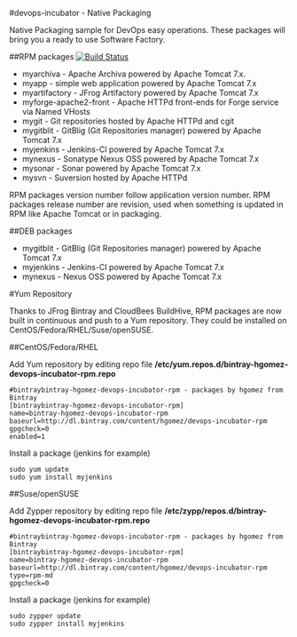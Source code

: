 #devops-incubator - Native Packaging

Native Packaging sample for DevOps easy operations.
These packages will bring you a ready to use Software Factory.

##RPM packages
[![Build Status](https://buildhive.cloudbees.com/job/danielpetisme/job/devops-incubator/badge/icon)](https://buildhive.cloudbees.com/job/danielpetisme/job/devops-incubator/)

* myarchiva - Apache Archiva powered by Apache Tomcat 7.x.
* myapp - simple web application powered by Apache Tomcat 7.x
* myartifactory - JFrog Artifactory powered by Apache Tomcat 7.x
* myforge-apache2-front - Apache HTTPd front-ends for Forge service via Named VHosts
* mygit - Git repositories hosted by Apache HTTPd and cgit
* mygitblit - GitBlig (Git Repositories manager) powered by Apache Tomcat 7.x
* myjenkins - Jenkins-CI powered by Apache Tomcat 7.x
* mynexus - Sonatype Nexus OSS powered by Apache Tomcat 7.x
* mysonar - Sonar powered by Apache Tomcat 7.x
* mysvn - Suversion hosted by Apache HTTPd

RPM packages version number follow application version number.
RPM packages release number are revision, used when something is updated in RPM like Apache Tomcat or in packaging.

##DEB packages

* mygitblit - GitBlig (Git Repositories manager) powered by Apache Tomcat 7.x
* myjenkins - Jenkins-CI powered by Apache Tomcat 7.x
* mynexus - Nexus OSS powered by Apache Tomcat 7.x

#Yum Repository

Thanks to JFrog Bintray and CloudBees BuildHive, RPM packages are now built in continuous and push to a Yum repository.
They could be installed on CentOS/Fedora/RHEL/Suse/openSUSE.

##CentOS/Fedora/RHEL

Add Yum repository by editing repo file **/etc/yum.repos.d/bintray-hgomez-devops-incubator-rpm.repo**

    #bintraybintray-hgomez-devops-incubator-rpm - packages by hgomez from Bintray
    [bintraybintray-hgomez-devops-incubator-rpm]
    name=bintray-hgomez-devops-incubator-rpm
    baseurl=http://dl.bintray.com/content/hgomez/devops-incubator-rpm
    gpgcheck=0
    enabled=1
 
Install a package (jenkins for example)

    sudo yum update
    sudo yum install myjenkins

##Suse/openSUSE

Add Zypper repository by editing repo file **/etc/zypp/repos.d/bintray-hgomez-devops-incubator-rpm.repo**

    #bintraybintray-hgomez-devops-incubator-rpm - packages by hgomez from Bintray
    [bintraybintray-hgomez-devops-incubator-rpm]
    name=bintray-hgomez-devops-incubator-rpm
    baseurl=http://dl.bintray.com/content/hgomez/devops-incubator-rpm
    type=rpm-md
    gpgcheck=0


Install a package (jenkins for example)

    sudo zypper update
    sudo zypper install myjenkins

